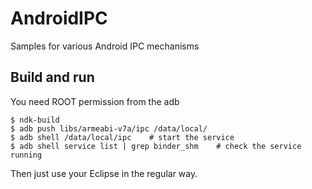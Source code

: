 AndroidIPC
==========

Samples for various Android IPC mechanisms


Build and run
-------------

You need ROOT permission from the adb

    $ ndk-build
    $ adb push libs/armeabi-v7a/ipc /data/local/
    $ adb shell /data/local/ipc    # start the service
    $ adb shell service list | grep binder_shm    # check the service running

Then just use your Eclipse in the regular way.
